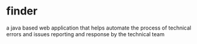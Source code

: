 # finder
a java based web application that helps automate the process of technical errors and issues reporting and response by the technical team
